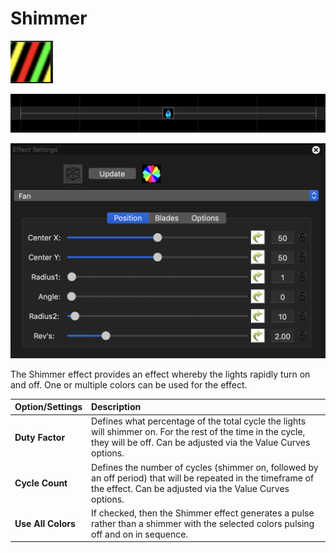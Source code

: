 # Shimmer

![Icon](../../.gitbook/assets/image%20%28547%29.png)

![Sequencer Grid](../../.gitbook/assets/image%20%28416%29.png)

![](../../.gitbook/assets/image%20%2890%29.png)

The Shimmer effect provides an effect whereby the lights rapidly turn on and off.  One or multiple colors can be used for the effect.

| Option/Settings | Description |
| :--- | :--- |
| **Duty Factor** | Defines what percentage of the total cycle the lights will shimmer on. For the rest of the time in the cycle, they will be off.  Can be adjusted via the Value Curves options. |
| **Cycle Count** | Defines the number of cycles \(shimmer on, followed by an off period\) that will be repeated in the timeframe of the effect.  Can be adjusted via the Value Curves options. |
| **Use All Colors** | If checked, then the Shimmer effect generates a pulse rather than a shimmer with the selected colors pulsing off and on in sequence. |

